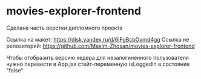 # movies-explorer-frontend
Сделана часть верстки дипломного проекта

Ссылка на макет: https://disk.yandex.ru/d/6iFgBcbOvmd4gg
Ссылка не репозиторий: https://github.com/Maxim-Zhosan/movies-explorer-frontend

Чтобы отобразить версию хедера для незалогиненного пользователя нужно перевести в App.jsx стейт-переменную isLoggedIn в состояние "false"
